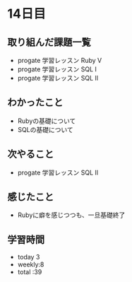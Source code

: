 # 14日目
## 取り組んだ課題一覧
- progate 学習レッスン Ruby V
- progate 学習レッスン SQL I
- progate 学習レッスン SQL II
## わかったこと
- Rubyの基礎について
- SQLの基礎について
## 次やること
- progate 学習レッスン SQL II
## 感じたこと
- Rubyに癖を感じつつも、一旦基礎終了
## 学習時間
- today 3
- weekly:8
- total :39

